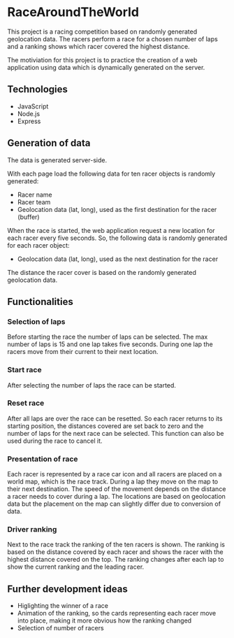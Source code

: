 # RaceAroundTheWorld
This project is a racing competition based on randomly generated geolocation data. The racers perform a race for a chosen number of laps and a ranking shows which racer covered the highest distance.

The motiviation for this project is to practice the creation of a web application using data which is dynamically generated on the server. 

## Technologies
* JavaScript
* Node.js
* Express

## Generation of data
The data is generated server-side. 

With each page load the following data for ten racer objects is randomly generated:
* Racer name
* Racer team
* Geolocation data (lat, long), used as the first destination for the racer (buffer)

When the race is started, the web application request a new location for each racer every five seconds. So, the following data is randomly generated for each racer object:
* Geolocation data (lat, long), used as the next destination for the racer

The distance the racer cover is based on the randomly generated geolocation data.  

## Functionalities
### Selection of laps
Before starting the race the number of laps can be selected. The max number of laps is 15 and one lap takes five seconds. During one lap the racers move from their current to their next location.
### Start race
After selecting the number of laps the race can be started.
### Reset race
After all laps are over the race can be resetted. So each racer returns to its starting position, the distances covered are set back to zero and the number of laps for the next race can be selected. This function can also be used during the race to cancel it.
### Presentation of race
Each racer is represented by a race car icon and all racers are placed on a world map, which is the race track. During a lap they move on the map to their next destination. The speed of the movement depends on the distance a racer needs to cover during a lap. The locations are based on geolocation data but the placement on the map can slightly differ due to conversion of data.
### Driver ranking
Next to the race track the ranking of the ten racers is shown. The ranking is based on the distance covered by each racer and shows the racer with the highest distance covered on the top. The ranking changes after each lap to show the current ranking and the leading racer.

## Further development ideas
* Higlighting the winner of a race
* Animation of the ranking, so the cards representing each racer move into place, making it more obvious how the ranking changed
* Selection of number of racers
